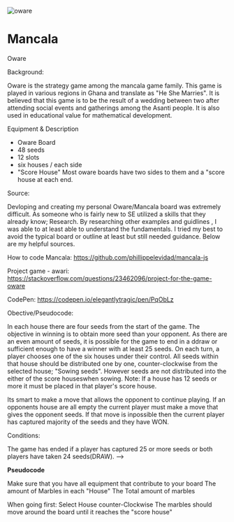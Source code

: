 ![oware](https://user-images.githubusercontent.com/106357786/173099092-48e5b1ea-0dd0-4c41-b462-61cd16095d0c.png)
# Mancala
Oware

Background:

Oware is the strategy game among the mancala game family. This game is played in various regions in Ghana and translate as "He She Marries". It is believed that this game is to be the result of a wedding between two after attending social events and gatherings among the Asanti people. It is also used in educational value for mathematical development.

Equipment & Description

- Oware Board
- 48 seeds
- 12 slots
- six houses / each side
- "Score House"
Most oware boards have two sides to
 them and a "score house at each end.


Source:

Devloping and creating my personal Oware/Mancala board was extremely difficult. As someone who is fairly new to SE utilized a skills that they already know; Research. By researching other examples and guidlines , I was able to at least able to understand the fundamentals. I tried my best to avoid the typical board or outline at least but still needed guidance. Below are my helpful sources.

How to code Mancala: https://github.com/phillippelevidad/mancala-js

Project game - awari: https://stackoverflow.com/questions/23462096/project-for-the-game-oware

CodePen: https://codepen.io/elegantlytragic/pen/PqObLz





Obective/Pseudocode:

In each house there are four seeds from the start of the game. The objective in winning is to obtain more seed than your opponent. As there are an even amount of seeds, it is possible for the game to end in a ddraw or sufficient enough to have a winner with at least 25 seeds.
    On each turn, a player chooses one of the six houses under their control. All seeds within that house should be distributed one by one, counter-clockwise from the selected house; "Sowing seeds". However seeds are not distributed into the either of the score houseswhen sowing.
Note: If a house has 12 seeds or more it must be placed in that player's score house.

Its smart to make a move that allows the opponent to continue playing. If an opponents house are all empty the current player must make a move that gives the opponent seeds. If that move is inpossible then the current player has captured majority of the seeds and they have WON.

Conditions:

The game has ended if a player has captured 25 or more seeds or both players have taken 24 seeds(DRAW).  -->

**Pseudocode**

Make sure that you have all equipment that contribute to your board
The amount of Marbles in each "House"
The Total amount of marbles 

When going first:
Select House counter-Clockwise
The marbles should move around the board until it reaches the "score house"


<!-- # Mancala






